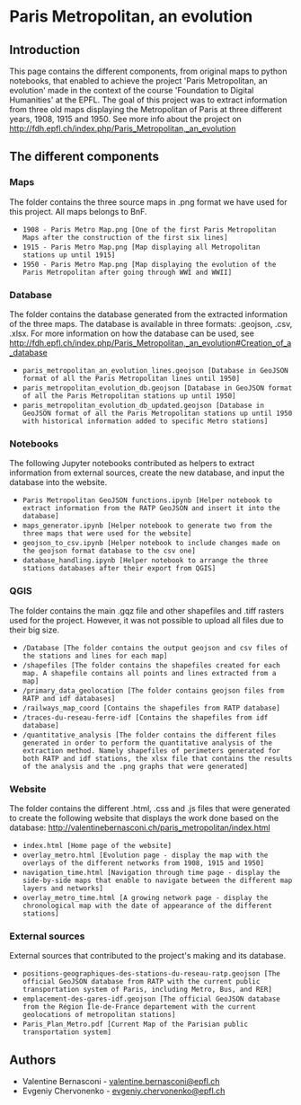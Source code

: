 # Paris Metropolitan, an evolution
## Introduction
This page contains the different components, from original maps to python notebooks, that enabled to achieve the project 'Paris Metropolitan, an evolution' made in the context of the course 'Foundation to Digital Humanities' at the EPFL.
The goal of this project was to extract information from three old maps displaying the Metropolitan of Paris at three different years, 1908, 1915 and 1950. See more info about the project on http://fdh.epfl.ch/index.php/Paris_Metropolitan,_an_evolution

## The different components
### Maps
The folder contains the three source maps in .png format we have used for this project. All maps belongs to BnF.
  * `1908 - Paris Metro Map.png [One of the first Paris Metropolitan Maps after the construction of the first six lines]`
  * `1915 - Paris Metro Map.png [Map displaying all Metropolitan stations up until 1915]`
  * `1950 - Paris Metro Map.png [Map displaying the evolution of the Paris Metropolitan after going through WWI and WWII]`

### Database
The folder contains the database generated from the extracted information of the three maps. The database is available in three formats: .geojson, .csv, .xlsx. For more information on how the database can be used, see http://fdh.epfl.ch/index.php/Paris_Metropolitan,_an_evolution#Creation_of_a_database
  * `paris_metropolitan_an_evolution_lines.geojson [Database in GeoJSON format of all the Paris Metropolitan lines until 1950]`
  * `paris_metropolitan_evolution_db.geojson [Database in GeoJSON format of all the Paris Metropolitan stations up until 1950]`
  * `paris_metropolitan_evolution_db_updated.geojson [Database in GeoJSON format of all the Paris Metropolitan stations up until 1950 with historical information added to specific Metro stations]`

### Notebooks
The following Jupyter notebooks contributed as helpers to extract information from external sources, create the new database, and input the database into the website.
  * `Paris Metropolitan GeoJSON functions.ipynb [Helper notebook to extract information from the RATP GeoJSON and insert it into the database]`
  * `maps_generator.ipynb [Helper notebook to generate two from the three maps that were used for the website]`
  * `geojson_to_csv.ipynb [Helper notebook to include changes made on the geojson format database to the csv one]`
  * `database_handling.ipynb [Helper notebook to arrange the three stations databases after their export from QGIS]`

### QGIS
The folder contains the main .gqz file and other shapefiles and .tiff rasters used for the project. However, it was not possible to upload all files due to their big size.
  * `/Database [The folder contains the output geojson and csv files of the stations and lines for each map]`
  * `/shapefiles [The folder contains the shapefiles created for each map. A shapefile contains all points and lines extracted from a map]`
  * `/primary_data_geolocation [The folder contains geojson files from RATP and idf databases]`
  * `/railways_map_coord [Contains the shapefiles from RATP database]`
  * `/traces-du-reseau-ferre-idf [Contains the shapefiles from idf database]`
  * `/quantitative_analysis [The folder contains the different files generated in order to perform the quantitative analysis of the extraction method. Namely shapefiles of perimeters generated for both RATP and idf stations, the xlsx file that contains the results of the analysis and the .png graphs that were generated]`

### Website
The folder contains the different .html, .css and .js files that were generated to create the following website that displays the work done based on the database: http://valentinebernasconi.ch/paris_metropolitan/index.html
  * `index.html [Home page of the website]`
  * `overlay_metro.html [Evolution page - display the map with the overlays of the different networks from 1908, 1915 and 1950]`
  * `navigation_time.html [Navigation through time page - display the side-by-side maps that enable to navigate between the different map layers and networks]`
  * `overlay_metro_time.html [A growing network page - display the chronological map with the date of appearance of the different stations]`

### External sources
External sources that contributed to the project's making and its database.
  * `positions-geographiques-des-stations-du-reseau-ratp.geojson [The official GeoJSON database from RATP with the current public transportation system of Paris, including Metro, Bus, and RER]`
  * `emplacement-des-gares-idf.geojson [The official GeoJSON database from the Région Île-de-France departement with the current geolocations of metropolitan stations]`
  * `Paris_Plan_Metro.pdf [Current Map of the Parisian public transportation system]`

## Authors
  * Valentine Bernasconi - valentine.bernasconi@epfl.ch
  * Evgeniy Chervonenko - evgeniy.chervonenko@epfl.ch
